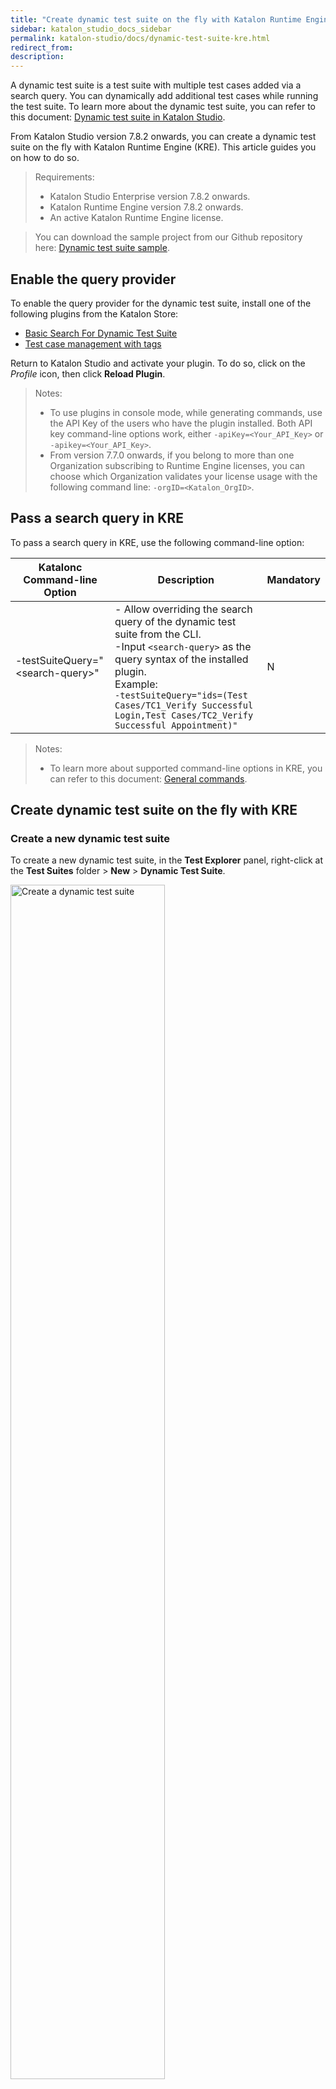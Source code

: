 ```yaml
---
title: "Create dynamic test suite on the fly with Katalon Runtime Engine" 
sidebar: katalon_studio_docs_sidebar
permalink: katalon-studio/docs/dynamic-test-suite-kre.html 
redirect_from:
description:
---
```


A dynamic test suite is a test suite with multiple test cases added via a search query. You can dynamically add additional test cases while running the test suite. To learn more about the dynamic test suite, you can refer to this document: [Dynamic test suite in Katalon Studio](https://docs.katalon.com/katalon-studio/docs/dynamic-test-suite-ks.html).

From Katalon Studio version 7.8.2 onwards, you can create a dynamic test suite on the fly with Katalon Runtime Engine (KRE). This article guides you on how to do so.

> Requirements:
>
> * Katalon Studio Enterprise version 7.8.2 onwards.
> * Katalon Runtime Engine version 7.8.2 onwards.
> * An active Katalon Runtime Engine license.

> You can download the sample project from our Github repository here: [Dynamic test suite sample](https://github.com/katalon-studio-samples/dynamic-test-suite-sample).

## Enable the query provider

To enable the query provider for the dynamic test suite, install one of the following plugins from the Katalon Store:

* [Basic Search For Dynamic Test Suite](https://store.katalon.com/product/2/Basic-Search-For-Dynamic-Test-Suite)
* [Test case management with tags](https://store.katalon.com/product/6/Test-Case-Management-with-Tags)

Return to Katalon Studio and activate your plugin. To do so, click on the *Profile* icon, then click **Reload Plugin**. 

> Notes:
>
> * To use plugins in console mode, while generating commands, use the API Key of the users who have the plugin installed. Both API key command-line options work, either `-apiKey=<Your_API_Key>` or `-apikey=<Your_API_Key>`.
> * From version 7.7.0 onwards, if you belong to more than one Organization subscribing to Runtime Engine licenses, you can choose which Organization validates your license usage with the following command line: `-orgID=<Katalon_OrgID>`.

## Pass a search query in KRE

To pass a search query in KRE, use the following command-line option:

<table>
	<thead>
		<tr>
			<th>Katalonc Command-line Option</th>
			<th>Description</th>
			<th>Mandatory</th>
		</tr>
	</thead>
	<tbody>
		<tr>
			<td>-testSuiteQuery="&lt;search-query&gt;"</td>
			<td>- Allow overriding the search query of the dynamic test suite from the CLI.<br>-Input <code>&lt;search-query&gt;</code> as the query syntax of the installed plugin.<br>Example: <br><code>-testSuiteQuery="ids=(Test Cases/TC1_Verify Successful Login,Test Cases/TC2_Verify Successful Appointment)"</code></td>
			<td>N</td>
		</tr>
	</tbody>
</table>

> Notes:
>
> * To learn more about supported command-line options in KRE, you can refer to this document: [General commands](https://docs.katalon.com/katalon-studio/docs/console-mode-execution.html#general-options).

## Create dynamic test suite on the fly with KRE

### Create a new dynamic test suite

To create a new dynamic test suite, in the **Test Explorer** panel, right-click at the **Test Suites** folder > **New** > **Dynamic Test Suite**. 

<img src="https://github.com/katalon-studio/docs-images/raw/master/katalon-studio/docs/dynamic-test-suite-ks/KS-DYNAMIC-Create-a-new-dynamic-test-suite.png" width="70%" alt="Create a dynamic test suite">

Here, we name the test suite **DTS_Verify Successful Login and Appointment**.

<img src="https://github.com/katalon-studio/docs-images/raw/master/katalon-studio/docs/dynamic-test-suite-kre/KS-8.2.5-Name-DTS.png" width="70%" alt="Name a dynamic test suite">

### Generate commands with Command Builder

You can use Command Builder in Katalon Studio (KS) to generate commands quickly and precisely.

Follow these steps:

1. Click on the *Build CMD* button in the main toolbar. The **Generate Command for Console Mode** dialog appears.

   <img src="https://github.com/katalon-studio/docs-images/raw/master/katalon-testcloud/studio-integration/comand-builder-icon.png" alt="Build CMD" width=50% alt="build cmd button">

2. Configure your execution as follows:

	2.1. **Test Suite**: select the dynamic test suite you want to execute. Here, we want to execute the **DTS_Verify Successful Login and Appointment** dynamic test suite.
	2.2. **Executive Platform**: Click **Edit** in each field to choose the environment and execution profile you want to execute with. Here, we choose Chrome and the **default** execution profile.
    2.3. **Authentication**: the API key is auto-generated.

    <img src="https://github.com/katalon-studio/docs-images/raw/master/katalon-studio/docs/dynamic-test-suite-kre/KS-8.2.5-Command-builder.png" width=70% alt="generate cmd dialog">

    > Notes:
    >
    > For detailed information on the command builder, see [Command Builder](https://docs.katalon.com/katalon-studio/docs/console-mode-execution.html#command-builder).

3. Click **Generate Command**. The **Generated Command** dialog appears as below.

    <img src="https://github.com/katalon-studio/docs-images/raw/master/katalon-studio/docs/dynamic-test-suite-kre/KS-8.2.5-Generated-command.png" width=70% alt="generate cmd dialog">

	For example, the sample command is:

	```groovy
	./katalonc -noSplash -runMode=console -projectPath="/Users/HTK/Downloads/dynamic-test-suite-sample-main/test.prj" -retry=0 -testSuitePath="Test Suites/DTS_Verify Successful Login and Appointment" -browserType="Chrome" -executionProfile="default" -apiKey="<api-key>" --config -proxy.auth.option=NO_PROXY -proxy.system.option=NO_PROXY -proxy.system.applyToDesiredCapabilities=true
	```

4. Click **Copy to Clipboard**. Open the KRE folder in the cmd or terminal, then paste the generated command to your cmd/terminal.
### Pass a search query to the CLI for dynamic test suite execution

To pass the search query to the CLI for the dynamic test suite execution, add the `-testSuiteQuery` parameter to the generated command. For example, we want to execute the **TC1_Verify Successful Login** and **TC2_Verify Successful Appointment** test cases in the dynamic test suite, we add the `-testSuiteQuery` parameter as follows:

``` groovy
./katalonc -noSplash -runMode=console -projectPath="/Users/HTK/Downloads/dynamic-test-suite-sample-main/test.prj" -retry=0 -testSuitePath="Test Suites/DTS_Verify Successful Login and Appointment" -browserType="Chrome" -executionProfile="default" -apiKey="<api-key>" --config -proxy.auth.option=NO_PROXY -proxy.system.option=NO_PROXY -proxy.system.applyToDesiredCapabilities=true -testSuiteQuery="ids=(Test Cases/TC1_Verify Successful Login,Test Cases/TC2_Verify Successful Appointment)"
```

With this parameter, KRE overrides the current search query of the dynamic test suite and execute the stated search query in the CLI instead.

> Notes:
>
> * You can search one or more test cases by the test case IDs, separate them by commas.
> * You can only search for one keyword at a time when searching by tag, description, or comment.

<img src="https://github.com/katalon-studio/docs-images/raw/master/katalon-studio/docs/dynamic-test-suite-kre/KS-8.2.5-Command-line-terminal.png" width=70% alt="generate cmd dialog">

### Execute the dynamic test suite in KRE

After generating your commands, hit **Enter** to execute the dynamic test suite.

> Notes:
> * Make sure to update the browser by clicking **Tools > Update WebDrivers > Choose browser**. You can learn more about updating webdrivers here: [Update or Downgrade WebDrivers](https://docs.katalon.com/katalon-studio/docs/update-or-downgrade-webdrivers.html).

## Test reports

After the test suite execution, to view your test reports, go to the **Reports** folder in the **Test Explorer** panel.

<img src="https://github.com/katalon-studio/docs-images/raw/master/katalon-studio/docs/dynamic-test-suite-kre/KS-8.2.5-view-reports.png" width=100% alt="View reports">

Alternatively, you can also view your reports and details in `<your-project-folder>/Reports`. Katalon Studio supports exporting test reports into different formats, such as HTML, CSV, PDF, and JUnit. You can learn more about exporting reports here: [Generate reports](https://docs.katalon.com/katalon-studio/docs/test-suite-report.html#report-history).

> Notes:
> 
> * For real-time monitoring and better reporting capabilities, consider integrating your project with Katalon TestOps. Learn more about test result reports here: [Upload Test Results to Katalon TestOps from Katalon Studio](https://docs.katalon.com/katalon-studio/docs/katalon-analytics-beta-integration.html).




